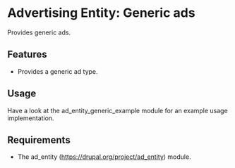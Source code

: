 # Advertising Entity: Generic ads

Provides generic ads.

## Features

- Provides a generic ad type.

## Usage

Have a look at the ad_entity_generic_example module
for an example usage implementation.

## Requirements

- The ad_entity (https://drupal.org/project/ad_entity) module.

